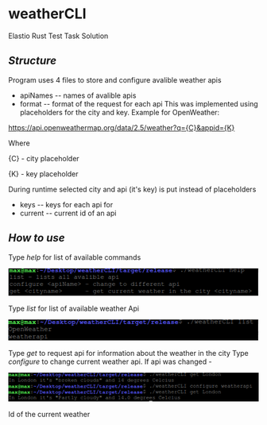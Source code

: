 # weatherCLI
Elastio Rust Test Task Solution

## _Structure_

Program uses 4 files to store and configure avalible weather apis

- apiNames -- names of avalible apis
- format   -- format of the request for each api
This was implemented using placeholders for the city and key. Example for OpenWeather:

https://api.openweathermap.org/data/2.5/weather?q={C}&appid={K}

Where

{C} - city placeholder

{K} - key placeholder

During runtime selected city and api (it's key) is put instead of placeholders



- keys     -- keys for each api for 
- current  -- current id of an api

## _How to use_

Type _help_ for list of available commands

<img src="readMe\1.png"></img>


Type _list_ for list of available weather Api

<img src="readMe\2.png"></img>

Type _get_ <cityname> to request api for information about the weather in the city <cityname>
Type _configure_ <apiName> to change current weather api. If api was changed - 
  

  <img src="readMe\4.png"></img>
  
Id of the current weather
